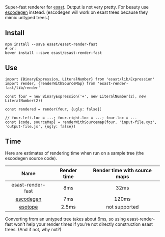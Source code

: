 Super-fast renderer for [esast](https://github.com/esast/esast).
Output is not very pretty. For beauty use [escodegen](https://github.com/estools/escodegen) instead.
(escodegen will work on esast trees because they mimic untyped trees.)

## Install

	npm install --save esast/esast-render-fast
	# or:
	bower install --save esast/esast-render-fast


## Use

	import {BinaryExpression, LiteralNumber} from 'esast/lib/Expression'
	import render, {renderWithSourceMap} from 'esast-render-fast/lib/render'

	const four = new BinaryExpression('+', new LiteralNumber(2), new LiteralNumber(2))

	const rendered = render(four, {ugly: false})

	// four.left.loc = ...; four.right.loc = ...; four.loc = ...
	const {code, sourceMap} = renderWithSourcemap(four, 'input-file.xyz', 'output-file.js', {ugly: false})

## Time

Here are estimates of rendering time when run on a sample tree (the escodegen source code).

Name | Render time | Render time with source maps
:-: | :-: | :-:
esast-render-fast | 8ms | 32ms
[escodegen](https://github.com/estools/escodegen) | 7ms | 120ms
[esotope](https://github.com/inikulin/esotope) | 2.5ms | not supported

Converting from an untyped tree takes about 6ms, so using esast-render-fast won't help your render times if you're not directly construction esast trees. (And if not, why not?)

